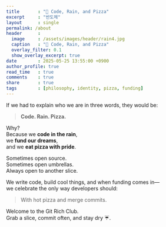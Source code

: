 ```yaml
---
title       : "🍕 Code, Rain, and Pizza"
excerpt     : "반도체"
layout      : single
permalink: /about
header      :
  image     : /assets/images/header/rain4.jpg
  caption   : "🍕 Code, Rain, and Pizza"
  overlay_filter: 0.1
  show_overlay_excerpt: true
date        : 2025-05-25 13:55:00 +0900
author_profile: true
read_time   : true
comments    : true
share       : true
tags        : [philosophy, identity, pizza, funding]
---
```


If we had to explain who we are in three words, they would be:

> **Code. Rain. Pizza.**

Why?  
Because we **code in the rain**,  
we **fund our dreams**,  
and we **eat pizza with pride**.

Sometimes open source.  
Sometimes open umbrellas.  
Always open to another slice.

We write code, build cool things, and when funding comes in—  
we celebrate the only way developers should:

> With hot pizza and merge commits.

Welcome to the Git Rich Club.  
Grab a slice, commit often, and stay dry ☔.
